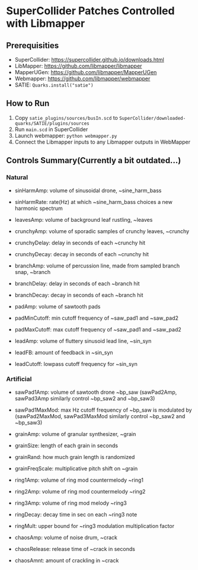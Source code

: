 # SuperCollider Patches Controlled with Libmapper

## Prerequisities
* SuperCollider: https://supercollider.github.io/downloads.html
* LibMapper: https://github.com/libmapper/libmapper
* MapperUGen: https://github.com/libmapper/MapperUGen
* Webmapper: https://github.com/libmapper/webmapper
* SATIE: `Quarks.install("satie")`

## How to Run
1. Copy `satie_plugins/sources/busIn.scd` to `SuperCollider/downloaded-quarks/SATIE/plugins/sources`
2. Run `main.scd` in SuperCollider
3. Launch webmapper: `python webmapper.py`
3. Connect the Libmapper inputs to any Libmapper outputs in WebMapper

## Controls Summary(Currently a bit outdated...)

### Natural

* sinHarmAmp: volume of sinusoidal drone, ~sine_harm_bass
* sinHarmRate: rate(Hz) at which ~sine_harm_bass choices a new harmonic spectrum

* leavesAmp: volume of background leaf rustling, ~leaves

* crunchyAmp: volume of sporadic samples of crunchy leaves, ~crunchy
* crunchyDelay: delay in seconds of each ~crunchy hit
* crunchyDecay: decay in seconds of each ~crunchy hit

* branchAmp: volume of percussion line, made from sampled branch snap, ~branch
* branchDelay: delay in seconds of each ~branch hit
* branchDecay: decay in seconds of each ~branch hit

* padAmp: volume of sawtooth pads
* padMinCutoff: min cutoff frequency of ~saw_pad1 and ~saw_pad2
* padMaxCutoff: max cutoff frequency of ~saw_pad1 and ~saw_pad2

* leadAmp: volume of fluttery sinusoid lead line, ~sin_syn
* leadFB: amount of feedback in ~sin_syn
* leadCutoff: lowpass cutoff frequency for ~sin_syn

### Artificial

* sawPad1Amp: volume of sawtooth drone ~bp_saw (sawPad2Amp, sawPad3Amp similarly control ~bp_saw2 and ~bp_saw3)
* sawPad1MaxMod: max Hz cutoff frequency of ~bp_saw is modulated by (sawPad2MaxMod, sawPad3MaxMod similarly control ~bp_saw2 and ~bp_saw3)

* grainAmp: volume of granular synthesizer, ~grain
* grainSize: length of each grain in seconds
* grainRand: how much grain length is randomized
* grainFreqScale: multiplicative pitch shift on ~grain

* ring1Amp: volume of ring mod countermelody ~ring1
* ring2Amp: volume of ring mod countermelody ~ring2
* ring3Amp: volume of ring mod melody ~ring3
* ringDecay: decay time in sec on each ~ring3 note
* ringMult: upper bound for ~ring3 modulation multiplication factor

* chaosAmp: volume of noise drum, ~crack
* chaosRelease: release time of ~crack in seconds
* chaosAmnt: amount of crackling in ~crack
